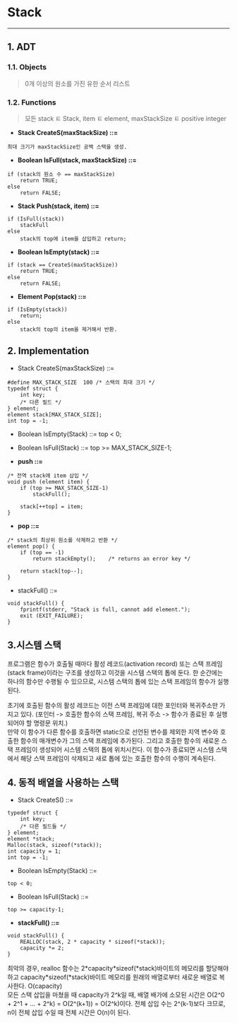 # Stack
***
## 1. ADT
### 1.1. Objects
> 0개 이상의 원소를 가진 유한 순서 리스트

### 1.2. Functions
> 모든 stack ㅌ Stack, item ㅌ element, maxStackSize ㅌ positive integer

* **Stack CreateS(maxStackSize) ::=**  
```
최대 크기가 maxStackSize인 공백 스택을 생성.
```

* **Boolean IsFull(stack, maxStackSize) ::=**  
```
if (stack의 원소 수 == maxStackSize)
    return TRUE;
else
    return FALSE;
```

* **Stack Push(stack, item) ::=**  
```
if (IsFull(stack))  
    stackFull
else
    stack의 top에 item을 삽입하고 return;
```

* **Boolean IsEmpty(stack) ::=**
```
if (stack == CreateS(maxStackSize))
    return TRUE;
else
    return FALSE;
```

* **Element Pop(stack) ::=**
```
if (IsEmpty(stack))
    return;
else
    stack의 top의 item을 제거해서 반환.
```

## 2. Implementation

* Stack CreateS(maxStackSize) ::=  
```
#define MAX_STACK_SIZE  100 /* 스택의 최대 크기 */
typedef struct {
    int key;
    /* 다른 필드 */
} element;
element stack[MAX_STACK_SIZE];
int top = -1;
```

* Boolean IsEmpty(Stack) ::=
        top < 0;

* Boolean IsFull(Stack) ::=
        top >= MAX_STACK_SIZE-1;

* **push ::=**
```
/* 전역 stack에 item 삽입 */
void push (element item) {
    if (top >= MAX_STACK_SIZE-1)
        stackFull();

    stack[++top] = item;
}
```

* **pop ::=**
```
/* stack의 최상위 원소를 삭제하고 반환 */
element pop() {
    if (top == -1)
        return stackEmpty();    /* returns an error key */

    return stack[top--];
}
```

* stackFull() ::=
```
void stackFull() {
    fprintf(stderr, "Stack is full, cannot add element.");
    exit (EXIT_FAILURE);
}
```

## 3.시스템 스택

프로그램은 함수가 호출될 때마다 활성 레코드(activation record) 또는 스택 프레임(stack frame)이라는 구조를 생성하고 이것을 시스템 스택의 톱에 둔다. 한 순간에는 하나의 함수만 수행될 수 있으므로, 시스템 스택의 톱에 있는 스택 프레임의 함수가 실행된다.  

초기에 호출된 함수의 활성 레코드는 이전 스택 프레임에 대한 포인터와 복귀주소만 가지고 있다. (포인터 -> 호출한 함수의 스택 프레임, 복귀 주소 -> 함수가 종료된 후 실행되어야 할 명령문 위치.)  
만약 이 함수가 다른 함수를 호출하면 static으로 선언된 변수를 제외한 지역 변수와 호출한 함수의 매개변수가 그의 스택 프레임에 추가된다. 그리고 호출한 함수의 새로운 스택 프레임이 생성되어 시스템 스택의 톱에 위치시킨다. 이 함수가 종료되면 시스템 스택에서 해당 스택 프레임이 삭제되고 새로 톱에 있는 호출한 함수의 수행이 계속된다.


## 4. 동적 배열을 사용하는 스택

* Stack CreateS() ::=
```
typedef struct {
    int key;
    /* 다른 필드들 */
} element;
element *stack;
Malloc(stack, sizeof(*stack));
int capacity = 1;
int top = -1;
```

* Boolean IsEmpty(Stack) ::=
```
top < 0;
```

* Boolean IsFull(Stack) ::=
```
top >= capacity-1;
```

* **stackFull() ::=**
```
void stackFull() {
    REALLOC(stack, 2 * capacity * sizeof(*stack));
    capacity *= 2;
}
```
최악의 경우, realloc 함수는 2\*capacity\*sizeof(\*stack)바이트의 메모리를 할당해야 하고 capacity\*sizeof(\*stack)바이트 메모리를 원래의 배열로부터 새로운 배열로 복사한다. O(capacity)  
모든 스택 삽입을 마쳤을 때 capacity가 2^k일 때, 배열 배가에 소모된 시간은 O(2^0 + 2^1 + ... + 2^k) = O(2^(k+1)) = O(2^k)이다. 전체 삽입 수는 2^(k-1)보다 크므로, n이 전체 삽입 수일 때 전체 시간은 O(n)이 된다.
